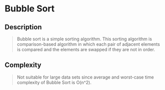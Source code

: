 # Bubble Sort

## Description
> Bubble sort is a simple sorting algorithm. This sorting algorithm is comparison-based algorithm in which each pair of adjacent elements is compared and the elements are swapped if they are not in order.

## Complexity
> Not suitable for large data sets since average and worst-case time complexity of Bubble Sort is O(n^2).
